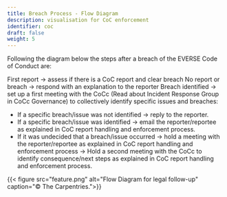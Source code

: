 ```yaml
---
title: Breach Process - Flow Diagram
description: visualisation for CoC enforcement
identifier: coc
draft: false
weight: 5
---
```

Following the diagram below the steps after a breach of the EVERSE Code of Conduct are:


First report &#8594; assess if there is a CoC report and clear breach
No report or breach &#8594; respond with an explanation to the reporter
Breach identified &#8594; set up a first meeting with the CoCc (Read about Incident Response Group in CoCc Governance) to collectively identify specific issues and breaches: 

* If a specific breach/issue was not identified &#8594; reply to the reporter.
* If a specific breach/issue was identified &#8594; email the reporter/reportee as explained in CoC report handling and enforcement process.
* If it was undecided that a breach/issue occurred &#8594; hold a meeting with the reporter/reportee as explained in CoC report handling and enforcement process &#8594; Hold a second meeting with the CoCc to identify consequence/next steps as explained in CoC report handling and enforcement process.

{{< figure src="feature.png" alt="Flow Diagram for legal follow-up" caption="&copy; The Carpentries.">}}